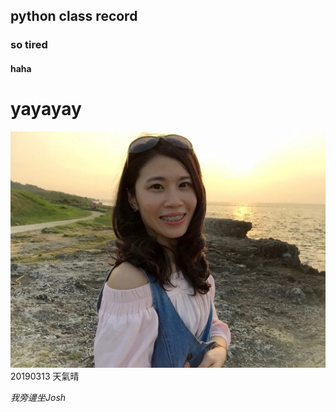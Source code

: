 ## python class record

### so tired

#### haha

# yayayay

![hey](14753954_1512743542075573_7893702453326808026_o.jpg)
20190313 天氣晴

*我旁邊坐Josh*
